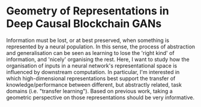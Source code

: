 # Geometry of Representations in Deep Causal Blockchain GANs

Information must be lost, or at best preserved, when something is represented by a neural population. In this sense, the process of abstraction and generalisation can be seen as learning to lose the 'right kind' of information, and 'nicely' organising the rest. Here, I want to study how the organisation of inputs in a neural network's representational space is influenced by downstream computation. In particular, I'm interested in which high-dimensional representations best support the transfer of knowledge/performance between different, but abstractly related, task domains (i.e. "transfer learning"). Based on previous work, taking a geometric perspective on those representations should be very informative.
